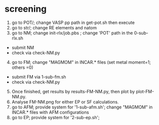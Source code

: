 # screening

1. go to POT/; change VASP pp path in get-pot.sh then execute 
2. go to str/; change RE elements and natom
3. go to NM; change init-rlx/job.pbs ; change 'POT' path in the  0-sub-rlx.sh
- submit NM
- check via check-NM.py

4. go to FM; change "MAGMOM" in INCAR.* files (set metal moment=1; others =0)
- submit FM via 1-sub-fm.sh 
- check via check-NM.py

5. Once finished, get results by results-FM-NM.py, then plot by plot-FM-NM.py.
6. Analyse FM-NM.png for either EP or SF calculations.
7. go to AFM; provide system for '1-sub-afm.sh'; change "MAGMOM" in INCAR.* files with AFM configurations
8. go to EP; provide system for '2-sub-ep.sh'; 
